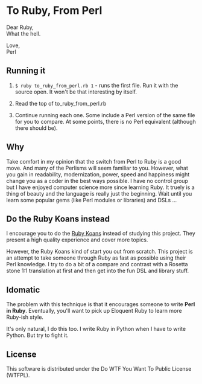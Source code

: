 # To Ruby, From Perl
Dear Ruby,  
What the hell.

Love,  
Perl

## Running it
1. `$ ruby to_ruby_from_perl.rb 1` - runs the first file.
Run it with the source open.  It won't be that interesting by itself.

2. Read the top of to_ruby_from_perl.rb

3. Continue running each one.  Some include a Perl version of the same file for you to compare.  At some points, there is no Perl equivalent (although there should be).

## Why
Take comfort in my opinion that the switch from Perl to Ruby is a good move.
And many of the Perlisms will seem familiar to you.  However, what you gain in
readability, modernization, power, speed and happiness might change you as a
coder in the best ways possible.  I have no control group but I have enjoyed
computer science more since learning Ruby.  It truely is a thing of beauty and
the language is really just the beginning.  Wait until you learn some popular
gems (like Perl modules or libraries) and DSLs ...

## Do the Ruby Koans instead
I encourage you to do the [Ruby Koans](http://rubykoans.com/) instead of studying this project.  They present a high quality experience and cover more topics.

However, the Ruby Koans kind of start you out from scratch.  This project is an attempt to take someone through Ruby as fast as possible using their Perl knowledge.  I try to do a bit of a compare and contrast with a Rosetta stone 1:1 translation at first and then get into the fun DSL and library stuff.

## Idomatic
The problem with this technique is that it encourages someone to write **Perl in Ruby**.  Eventually, you'll want to pick up Eloquent Ruby to learn more Ruby-ish style.

It's only natural, I do this too.  I write Ruby in Python when I have to write Python.  But try to fight it.

## License
This software is distributed under the Do WTF You Want To Public License (WTFPL).
